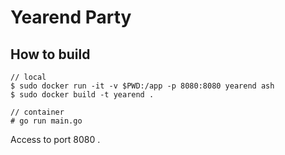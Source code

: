 # Yearend Party

## How to build

```
// local
$ sudo docker run -it -v $PWD:/app -p 8080:8080 yearend ash
$ sudo docker build -t yearend .

// container
# go run main.go
```

Access to port 8080 .
